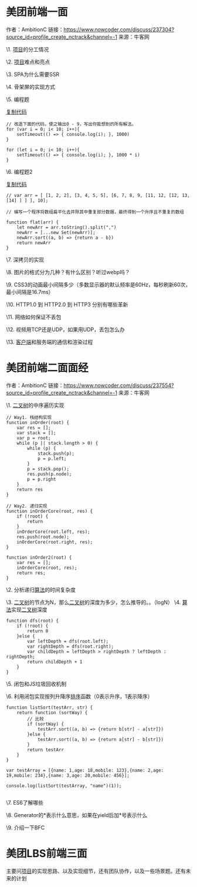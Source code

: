 # 美团前端一面

作者：AmbitionC
链接：https://www.nowcoder.com/discuss/237304?source_id=profile_create_nctrack&channel=-1
来源：牛客网

\1. [项目]()的分工情况

 \2. [项目]()难点和亮点

 \3. SPA为什么需要SSR 

 \4. 骨架屏的实现方式 

 \5. 编程题 



[复制代码](#)

```
// 改造下面的代码，使之输出0 - 9，写出你能想到的所有解法。
for (var i = 0; i< 10; i++){ 
    setTimeout(() => { console.log(i); }, 1000) 
}

for (let i = 0; i< 10; i++){ 
    setTimeout(() => { console.log(i); }, 1000 * i) 
}
```


 \6. 编程题2 



[复制代码](#)

```
// var arr = [ [1, 2, 2], [3, 4, 5, 5], [6, 7, 8, 9, [11, 12, [12, 13, [14] ] ] ], 10];

// 编写一个程序将数组扁平化去并除其中重复部分数据，最终得到一个升序且不重复的数组

function flat(arr) {
    let newArr = arr.toString().split(",")
    newArr = [...new Set(newArr)];
    newArr.sort((a, b) => {return a - b})
    return newArr
}
```


 \7. 深拷贝的实现 

 \8. 图片的格式分为几种？有什么区别？听过webp吗？ 

 \9. CSS3的动画最小间隔多少（多数显示器的默认频率是60Hz，每秒刷新60次，最小间隔是16.7ms） 

 \10. HTTP1.0 到 HTTP2.0 到 HTTP3 分别有哪些革新 

 \11. 网络如何保证不丢包 

 \12. 视频用TCP还是UDP，如果用UDP，丢包怎么办 

 \13. [客户端]()和服务端的通信和渲染过程

# 美团前端二面面经

作者：AmbitionC
链接：https://www.nowcoder.com/discuss/237554?source_id=profile_create_nctrack&channel=-1
来源：牛客网



\1. [二叉树]()的中序遍历实现 

```
// Way1. 栈结构实现
function inOrder(root) {
    var res = [];
    var stack = [];
    var p = root;
    while (p || stack.length > 0) {
        while (p) {
            stack.push(p);
            p = p.left;
        }
        p = stack.pop();
        res.push(p.node);
        p = p.right
    }
    return res
}

// Way2. 递归实现
function inOrderCore(root, res) {
    if (!root) {
        return 
    }
    inOrderCore(root.left, res);
    res.push(root.node);
    inOrderCore(root.right, res);
}

function inOrder2(root) {
    var res = [];
    inOrderCore(root, res);
    return res;
}
```

 \2. 分析递归[算法]()的时间复杂度

  \3. [二叉树]()的节点为N，那么[二叉树]()的深度为多少，怎么推导的。。（logN） 
 \4. [算法]()实现[二叉树]()深度

```
function dfs(root) {
    if (!root) {
        return 0
    }else {
        var leftDepth = dfs(root.left);
        var rightDepth = dfs(root.right);
        var childDepth = leftDepth > rightDepth ? leftDepth : rightDepth;
        return childDepth + 1
    }
}
```


 \5. 闭包和JS垃圾回收机制 

  \6. 利用闭包实现按列升降序[排序]()函数（0表示升序，1表示降序） 

```
function listSort(testArr, str) {
    return function (sortWay) {
        // 比较
        if (sortWay) {
            testArr.sort((a, b) => {return b[str] - a[str]})
        }else {
            testArr.sort((a, b) => {return a[str] - b[str]})
        }
        return testArr
    }
}

var testArray = [{name: 1,age: 18,mobile: 123},{name: 2,age: 19,mobile: 234},{name: 3,age: 20,mobile: 456}];

console.log(listSort(testArray, "name")(1));
 
```

 \7. ES6了解哪些 

 \8. Generator的\*表示什么意思，如果在yield后加\*号表示什么 

 \9. 介绍一下BFC

# 美团LBS前端三面

主要问[项目](https://www.nowcoder.com/jump/super-jump/word?word=项目)的实现思路、以及实现细节，还有团队协作，以及一些场景题。还有未来的计划